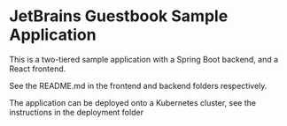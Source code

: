 JetBrains Guestbook Sample Application
======================================

This is a two-tiered sample application with a Spring Boot 
backend, and a React frontend. 

See the README.md in the frontend and backend folders 
respectively.

The application can be deployed onto a Kubernetes cluster,
see the instructions in the deployment folder
